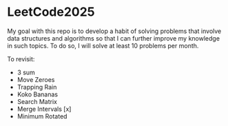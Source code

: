 # LeetCode2025

My goal with this repo is to develop a habit of solving problems that involve data structures and algorithms so that I can further improve my knowledge in such topics. To do so, I will solve at least 10 problems per month.


To revisit:
- 3 sum
- Move Zeroes
- Trapping Rain
- Koko Bananas
- Search Matrix
- Merge Intervals [x]
- Minimum Rotated